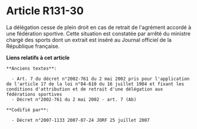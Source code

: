 # Article R131-30

La délégation cesse de plein droit en cas de retrait de l'agrément accordé à une fédération sportive. Cette situation est
constatée par arrêté du ministre chargé des sports dont un extrait est inséré au Journal officiel de la République française.

**Liens relatifs à cet article**

	**Anciens textes**:

	  - Art. 7 du décret n°2002-761 du 2 mai 2002 pris pour l'application de l'article 17 de la loi n°84-610 du 16 juillet 1984 et fixant les conditions d'attribution et de retrait d'une délégation aux fédérations sportives
	  - Décret n°2002-761 du 2 mai 2002 - art. 7 (Ab)

	**Codifié par**:

	  - Décret n°2007-1133 2007-07-24 JORF 25 juillet 2007
